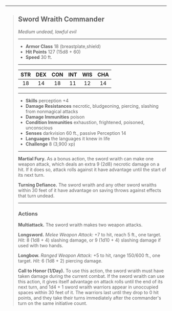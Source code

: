 ***
> ## Sword Wraith Commander
> *Medium undead, lawful evil*
> 
> ***
> 
> - **Armor Class** 18 (breastplate,shield)
> - **Hit Points** 127 (15d8 + 60)
> - **Speed** 30 ft.
> 
> ***
> 
> |STR|DEX|CON|INT|WIS|CHA|
> |:---:|:---:|:---:|:---:|:---:|:---:|
> |18|14|18|11|12|14|
> 
> ***
> 
> - **Skills** perception +4
> - **Damage Resistances** necrotic, bludgeoning, piercing, slashing from nonmagical attacks
> - **Damage Immunities** poison
> - **Condition Immunities** exhaustion, frightened, poisoned, unconscious
> - **Senses** darkvision 60 ft., passive Perception 14
> - **Languages** the languages it knew in life
> - **Challenge** 8 (3,900 xp)
> 
> ***
> 
> **Martial Fury.** As a bonus action, the sword wraith can make one weapon attack, which deals an extra 9 (2d8) necrotic damage on a hit. If it does so, attack rolls against it have advantage until the start of its next turn.
> 
> **Turning Defiance.** The sword wraith and any other sword wraiths within 30 feet of it have advantage on saving throws against effects that turn undead.
> 
> ***
> 
> ### Actions
> **Multiattack.** The sword wraith makes two weapon attacks.
> 
> **Longsword.** *Melee Weapon Attack:* +7 to hit, reach 5 ft., one target. *Hit:* 8 (1d8 + 4) slashing damage, or 9 (1d10 + 4) slashing damage if used with two hands.
> 
> **Longbow.** *Ranged Weapon Attack:* +5 to hit, range 150/600 ft., one target. *Hit:* 6 (1d8 + 2) piercing damage.
> 
> **Call to Honor (1/Day).** To use this action, the sword wraith must have taken damage during the current combat. If the sword wraith can use this action, it gives itself advantage on attack rolls until the end of its next turn, and 1d4 + 1 sword wraith warriors appear in unoccupied spaces within 30 feet of it. The warriors last until they drop to 0 hit points, and they take their turns immediately after the commander's turn on the same initiative count.